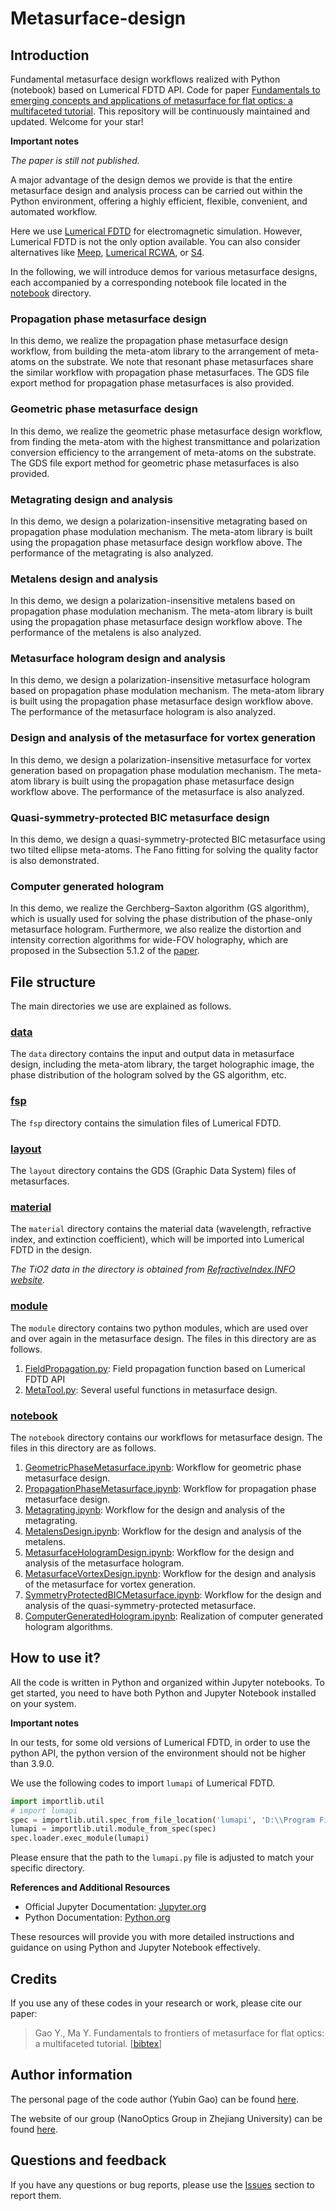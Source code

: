# Metasurface-design

## Introduction

Fundamental metasurface design workflows realized with Python (notebook) based on Lumerical FDTD API. 
Code for paper [Fundamentals to emerging concepts and applications of metasurface for flat optics: a multifaceted tutorial]().  <!-- NOTE -->
This repository will be continuously maintained and updated. 
Welcome for your star!

**Important notes** <!-- NOTE -->

*The paper is still not published.*

A major advantage of the design demos we provide is that 
the entire metasurface design and analysis process can be carried out within the Python environment, 
offering a highly efficient, flexible, convenient, and automated workflow. 

Here we use [Lumerical FDTD](https://www.ansys.com/products/optics/fdtd) for electromagnetic simulation. 
However, Lumerical FDTD is not the only option available. 
You can also consider alternatives like [Meep](https://meep.readthedocs.io/en/master/), 
[Lumerical RCWA](https://optics.ansys.com/hc/en-us/articles/4414567728787-RCWA-Product-Reference-Manual), 
or [S4](https://web.stanford.edu/group/fan/S4/). 

In the following, 
we will introduce demos for various metasurface designs, 
each accompanied by a corresponding notebook file located in the [notebook](notebook/) directory.

### Propagation phase metasurface design

In this demo, we realize the propagation phase metasurface design workflow, 
from building the meta-atom library to the arrangement of meta-atoms on the substrate. 
We note that resonant phase metasurfaces share the similar workflow with propagation phase metasurfaces. 
The GDS file export method for propagation phase metasurfaces is also provided. 

### Geometric phase metasurface design

In this demo, we realize the geometric phase metasurface design workflow, 
from finding the meta-atom with the highest transmittance and polarization conversion efficiency 
to the arrangement of meta-atoms on the substrate. 
The GDS file export method for geometric phase metasurfaces is also provided. 

### Metagrating design and analysis

In this demo, we design a polarization-insensitive metagrating based on propagation phase modulation mechanism. 
The meta-atom library is built using the propagation phase metasurface design workflow above. 
The performance of the metagrating is also analyzed. 

### Metalens design and analysis

In this demo, we design a polarization-insensitive metalens based on propagation phase modulation mechanism. 
The meta-atom library is built using the propagation phase metasurface design workflow above. 
The performance of the metalens is also analyzed. 

### Metasurface hologram design and analysis

In this demo, we design a polarization-insensitive metasurface hologram based on propagation phase modulation mechanism. 
The meta-atom library is built using the propagation phase metasurface design workflow above. 
The performance of the metasurface hologram is also analyzed. 

### Design and analysis of the metasurface for vortex generation

In this demo, we design a polarization-insensitive metasurface for vortex generation 
based on propagation phase modulation mechanism. 
The meta-atom library is built using the propagation phase metasurface design workflow above. 
The performance of the metasurface is also analyzed. 

### Quasi-symmetry-protected BIC metasurface design

In this demo, we design a quasi-symmetry-protected BIC metasurface using two tilted ellipse meta-atoms. 
The Fano fitting for solving the quality factor is also demonstrated. 

### Computer generated hologram 

In this demo, we realize the Gerchberg–Saxton algorithm (GS algorithm), 
which is usually used for solving the phase distribution of the phase-only metasurface hologram. 
Furthermore, we also realize the distortion and intensity correction algorithms for wide-FOV holography, 
which are proposed in the Subsection 5.1.2 of the [paper]().  <!-- NOTE -->

## File structure

The main directories we use are explained as follows. 

### [data](data/)

The `data` directory contains the input and output data in metasurface design, 
including the meta-atom library, the target holographic image, 
the phase distribution of the hologram solved by the GS algorithm, etc. 

### [fsp](fsp/)

The `fsp` directory contains the simulation files of Lumerical FDTD. 

### [layout](layout/)

The `layout` directory contains the GDS (Graphic Data System) files of metasurfaces. 

### [material](material/)

The `material` directory contains the material data (wavelength, refractive index, and extinction coefficient), 
which will be imported into Lumerical FDTD in the design. 

*The TiO2 data in the directory is obtained from [RefractiveIndex.INFO website](https://refractiveindex.info/).*

### [module](module/)

The `module` directory contains two python modules, which are used over and over again in the metasurface design. 
The files in this directory are as follows.

1. [FieldPropagation.py](module/FieldPropagation.py): Field propagation function based on Lumerical FDTD API
2. [MetaTool.py](module/MetaTool.py): Several useful functions in metasurface design.

### [notebook](notebook/)

The `notebook` directory contains our workflows for metasurface design. 
The files in this directory are as follows.

1. [GeometricPhaseMetasurface.ipynb](notebook/GeometricPhaseMetasurface.ipynb): Workflow for geometric phase metasurface design.
2. [PropagationPhaseMetasurface.ipynb](notebook/PropagationPhaseMetasurface.ipynb): Workflow for propagation phase metasurface design.
3. [Metagrating.ipynb](notebook/MetagratingDesign.ipynb): Workflow for the design and analysis of the metagrating.
4. [MetalensDesign.ipynb](notebook/MetalensDesign.ipynb): Workflow for the design and analysis of the metalens.
5. [MetasurfaceHologramDesign.ipynb](notebook/MetasurfaceHologramDesign.ipynb): Workflow for the design and analysis of the metasurface hologram.
6. [MetasurfaceVortexDesign.ipynb](notebook/MetasurfaceVortexDesign.ipynb): Workflow for the design and analysis of the metasurface for vortex generation.
7. [SymmetryProtectedBICMetasurface.ipynb](notebook/SymmetryProtectedBICMetasurface.ipynb): Workflow for the design and analysis of the quasi-symmetry-protected metasurface.
8. [ComputerGeneratedHologram.ipynb](notebook/ComputerGeneratedHologram.ipynb): Realization of computer generated hologram algorithms. 

## How to use it?

All the code is written in Python and organized within Jupyter notebooks. 
To get started, you need to have both Python and Jupyter Notebook installed on your system.

**Important notes**

In our tests, 
for some old versions of Lumerical FDTD, 
in order to use the python API, 
the python version of the environment should not be higher than 3.9.0. 

We use the following codes to import `lumapi` of Lumerical FDTD. 

```python
import importlib.util
# import lumapi
spec = importlib.util.spec_from_file_location('lumapi', 'D:\\Program Files\\Lumerical\\v241\\api\\python\\lumapi.py')
lumapi = importlib.util.module_from_spec(spec)
spec.loader.exec_module(lumapi)
```

Please ensure that the path to the `lumapi.py` file is adjusted to match your specific directory. 

**References and Additional Resources**

- Official Jupyter Documentation: [Jupyter.org](https://jupyter.org/documentation)
- Python Documentation: [Python.org](https://docs.python.org/3/)

These resources will provide you with more detailed instructions and guidance on using Python and Jupyter Notebook effectively. 

## Credits
If you use any of these codes in your research or work, please cite our paper:

> Gao Y., Ma Y. Fundamentals to frontiers of metasurface for flat optics: a multifaceted tutorial. 
> [[bibtex](article.bib)] <!-- NOTE -->

## Author information

The personal page of the code author (Yubin Gao) can be found [here](https://hzzg0727.github.io/).

The website of our group (NanoOptics Group in Zhejiang University) can be found [here](http://10.12.15.222/index).

## Questions and feedback

If you have any questions or bug reports, 
please use the [Issues](https://github.com/hzzg0727/Metasurface-Design/issues) section to report them. 

